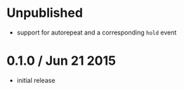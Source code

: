 Unpublished
===========

 * support for autorepeat and a corresponding `hold` event

0.1.0 / Jun 21 2015
===================

  * initial release

